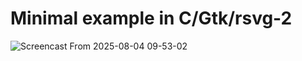 # Minimal example in C/Gtk/rsvg-2

![Screencast From 2025-08-04 09-53-02](https://github.com/user-attachments/assets/63de201e-cdb7-461d-a302-d2200ad091a0)
